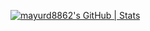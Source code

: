 [![mayurd8862's GitHub | Stats](https://stats.quine.sh/mayurd8862/github?theme=dark)](https://quine.sh)

